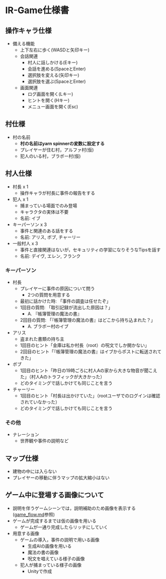 # IR-Game仕様書

## 操作キャラ仕様

- 備える機能
    - 上下左右に歩く(WASDと矢印キー)
    - 会話関連
        - 村人に話しかける(Eキー)
        - 会話を進める(SpaceとEnter)
        - 選択肢を変える(矢印キー)
        - 選択肢を選ぶ(SpaceとEnter)
    - 画面関連
        - ログ画面を開く(Lキー)
        - ヒントを開く(Hキー)
        - メニュー画面を開く(Esc)

## 村仕様

- 村の名前
  - **村の名前はyarn spinnerの変数に設定する**
  - プレイヤーが住む村，アルファ村(仮)
  - 犯人のいる村，ブラボー村(仮)

## 村人仕様

- 村長 x 1
    - 操作キャラが村長に事件の報告をする
- 犯人 x 1
    - 捕まっている場面でのみ登場
    - キャラクタの実体は不要
    - 名前: イブ
- キーパーソン x 3
    - 事件と関連のある話をする
    - 名前: アリス, ボブ, チャーリー
- 一般村人 x 3
    - 事件と直接関連はないが，セキュリティの学習になりそうなTipsを話す
    - 名前: デイヴ, エレン, フランク

### キーパーソン

- 村長
    - プレイヤーに事件の原因について問う
      - 2つの質問を用意する
    - 最初に話かけた時: 「事件の調査は任せたぞ」
    - 1回目の質問: 「取引記録が流出した原因は？」
        - A. 『帳簿管理の魔法の書』
    - 2回目の質問: 「『帳簿管理の魔法の書』はどこから持ち込まれた？」
        - A. ブラボー村のイブ
- アリス
    - 盗まれた書類の持ち主
    - 1回目のヒント「金庫は私か村長（root）の呪文でしか開かない」
    - 2回目のヒント「『帳簿管理の魔法の書』はイブからポストに転送されてきた」
- ボブ
    - 1回目のヒント「昨日の19時ごろに村人Aの家から大きな物音が聞こえた」（村人Aのトラフィックが大きかった）
    - どのタイミングで話しかけても同じことを言う
- チャーリー
    - 1回目のヒント「村長は出かけていた」（rootユーザでのログインは確認されていなかった）
    - どのタイミングで話しかけても同じことを言う

### その他

- ナレーション
    - 世界観や事件の説明など

## マップ仕様

- 建物の中には入らない
- プレイヤーの移動に伴うマップの拡大縮小はない

## ゲーム中に登場する画像について

- 説明を伴うゲームシーンでは，説明補助のため画像を表示する ([game_flow.md](game_flow.md)参照)
- ゲームが完成するまでは仮の画像を用いる
    - ゲームが一通り完成したらリッチにしていく
- 用意する画像
  - ゲームの導入，事件の説明で用いる画像
      - 生成AIの画像を用いる
      - 魔法の書の画像
      - 呪文を唱えている様子の画像
  - 犯人が捕まっている様子の画像
      - Unityで作成